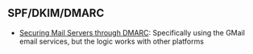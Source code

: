 

## SPF/DKIM/DMARC
- [Securing Mail Servers through DMARC](): Specifically using the GMail email services, but the logic works with other platforms
